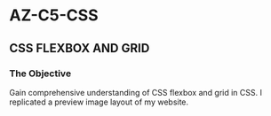 # AZ-C5-CSS

## CSS FLEXBOX AND GRID

### The Objective

Gain comprehensive understanding of CSS flexbox and grid in CSS. I replicated a preview image layout of my website.
